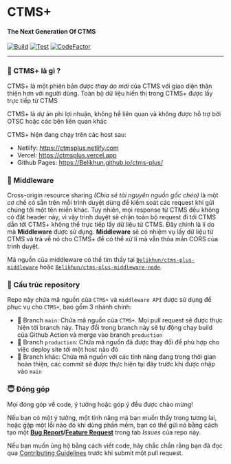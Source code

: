 # CTMS+
#### The Next Generation Of CTMS

[![Build](https://img.shields.io/github/workflow/status/Belikhun/ctms-plus/%F0%9F%9A%80%20build%20and%20deploy?style=for-the-badge)](https://github.com/Belikhun/ctms-plus/actions/workflows/build.yml)
[![Test](https://img.shields.io/github/workflow/status/Belikhun/ctms-plus/%F0%9F%A5%97%20browser%20test?label=TEST&style=for-the-badge)](https://github.com/Belikhun/ctms-plus/actions/workflows/test.yml)
[![CodeFactor](https://www.codefactor.io/repository/github/Belikhun/ctms-plus/badge?style=for-the-badge)](https://www.codefactor.io/repository/github/Belikhun/ctms-plus)

---

### 🤔 CTMS+ là gì ?

CTMS+ là một phiên bản được *thay áo mới* của CTMS với giao diện thân thiện hơn với người dùng. Toàn bộ dữ liệu hiển thị trong CTMS+ được lấy trực tiếp từ CTMS

CTMS+ là dự án phi lợi nhuận, không hề liên quan và không được hỗ trợ bởi OTSC hoặc các bên liên quan khác

CTMS+ hiện đang chạy trên các host sau:
 * Netlify: https://ctmsplus.netlify.com
 * Vercel: https://ctmsplus.vercel.app
 * Github Pages: https://Belikhun.github.io/ctms-plus/

### 🚢 Middleware

Cross-origin resource sharing *(Chia sẻ tài nguyên nguồn gốc chéo)* là một cơ chế có sẵn trên mỗi trình duyệt dùng để kiếm soát các request khi gửi chúng tới một tên miền khác. Tuy nhiên, mọi response từ CTMS đều không có đặt header này, vì vậy trình duyệt sẽ chặn toàn bộ request đi tới CTMS dẫn tới CTMS+ không thể trực tiếp lấy dữ liệu từ CTMS. Đây chính là lí do mà **Middleware** được sử dụng. **Middleware** sẽ có nhiệm vụ lấy dữ liệu từ CTMS và trả về nó cho CTMS+ để có thể xử lí mà vẫn thỏa mãn CORS của trình duyệt.

Mã nguồn của middleware có thể tìm thấy tại [`Belikhun/ctms-plus-middleware`](https://github.com/Belikhun/ctms-plus-middleware) hoặc [`Belikhun/ctms-plus-middleware-node`](https://github.com/Belikhun/ctms-plus-middleware-node).

### 🧩 Cấu trúc repository

Repo này chứa mã nguồn của `CTMS+` và `middleware API` được sử dụng để phục vụ cho `CTMS+`, bao gồm 3 nhánh chính:

 + 🌿 Branch `main`: Chứa mã nguồn của `CTMS+`. Mọi pull request sẽ được thực hiện tới branch này. Thay đổi trong branch này sẽ tự động chạy build của Github Action và merge vào branch `production`
 + 🔮 Branch `production`: Chứa mã nguồn đã được thay đổi để phù hợp cho việc deploy site tới một host nào đó
 + 🌿 Branch khác: Chứa mã nguồn với các tính năng đang trong thời gian hoàn thiện, các commit sẽ được thực hiện tại đây trước khi được nhập vào `main`

### 😇 Đóng góp

Mọi đóng góp về code, ý tưởng hoặc góp ý đều được chào mừng!

Nếu bạn có một ý tưởng, một tính năng mà bạn muốn thấy trong tương lai, hoặc gặp một lỗi nào đó khi dùng phần mềm, bạn có thể gửi nó bằng cách tạo một **[Bug Report](https://github.com/Belikhun/ctms-plus/issues/new?labels=bug%2C+help+wanted&template=bug_report.md)/[Feature Request](https://github.com/Belikhun/ctms-plus/issues/new?labels=enhancement&template=feature_request.md)** trong tab *Issues* của repo này.

Nếu bạn muốn ủng hộ bằng cách viết code, hãy chắc chắn rằng bạn đã đọc qua [Contributing Guidelines](CONTRIBUTING.md) trước khi submit một pull request.